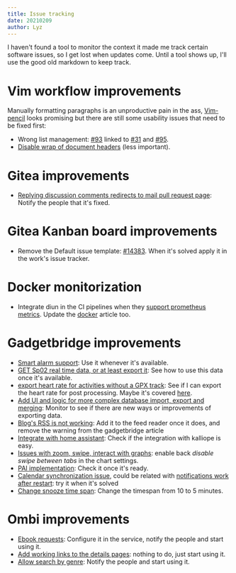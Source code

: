 ```yaml
---
title: Issue tracking
date: 20210209
author: Lyz
---
```


I haven't found a tool to monitor the context it made me track certain software
issues, so I get lost when updates come. Until a tool shows up, I'll use the
good old markdown to keep track.

# Vim workflow improvements

Manually formatting paragraphs is an unproductive pain in the ass,
[Vim-pencil](https://github.com/reedes/vim-pencil) looks promising but there are
still some usability issues that need to be fixed first:

* Wrong list management: [#93](https://github.com/reedes/vim-pencil/issues/93)
    linked to [#31](https://github.com/reedes/vim-pencil/issues/31) and
    [#95](https://github.com/reedes/vim-pencil/issues/95).
* [Disable wrap of document
    headers](https://github.com/reedes/vim-pencil/issues/92) (less important).

# Gitea improvements

* [Replying discussion comments redirects to mail pull request
    page](https://github.com/go-gitea/gitea/issues/14797): Notify the people
    that it's fixed.

# Gitea Kanban board improvements

* Remove the Default issue template:
    [#14383](https://github.com/go-gitea/gitea/issues/14383). When it's solved
    apply it in the work's issue tracker.

# Docker monitorization

* Integrate diun in the CI pipelines when they [support prometheus
    metrics](https://github.com/crazy-max/diun/issues/201). Update the
    [docker](docker.md) article too.

# Gadgetbridge improvements

* [Smart alarm
    support](https://codeberg.org/Freeyourgadget/Gadgetbridge/issues/1208): Use
    it whenever it's available.
* [GET Sp02 real time data, or at least export
    it](https://codeberg.org/Freeyourgadget/Gadgetbridge/issues/2164): See how
    to use this data once it's available.
* [export heart rate for activities without a GPX
    track](https://codeberg.org/Freeyourgadget/Gadgetbridge/issues/2049): See if
    I can export the heart rate for post processing. Maybe it's covered
    [here](https://codeberg.org/Freeyourgadget/Gadgetbridge/wiki/Huami-Heartrate-measurement).
* [Add UI and logic for more complex database import, export and
    merging](https://codeberg.org/Freeyourgadget/Gadgetbridge/issues/1841):
    Monitor to see if there are new ways or improvements of exporting data.
* [Blog's RSS is not
    working](https://codeberg.org/Freeyourgadget/Gadgetbridge/issues/2204): Add
    it to the feed reader once it does, and remove the warning from the
    gadgetbridge article
* [Integrate with home
    assistant](https://codeberg.org/Freeyourgadget/Gadgetbridge/issues/2198):
    Check if the integration with kalliope is easy.
* [Issues with zoom, swipe, interact with
    graphs](https://codeberg.org/Freeyourgadget/Gadgetbridge/issues/2111):
    enable back *disable swipe between tabs* in the chart settings.
* [PAI
    implementation](https://codeberg.org/Freeyourgadget/Gadgetbridge/issues/1905):
    Check it once it's ready.
* [Calendar synchronization
    issue](https://codeberg.org/Freeyourgadget/Gadgetbridge/issues/1866), could
    be related with [notifications work after
    restart](https://codeberg.org/Freeyourgadget/Gadgetbridge/issues/1721): try
    it when it's solved
* [Change snooze time
    span](https://codeberg.org/Freeyourgadget/Gadgetbridge/issues/2210): Change
    the timespan from 10 to 5 minutes.

# Ombi improvements

* [Ebook
    requests](https://features.ombi.io/suggestions/120488/implement-ebook-requests):
    Configure it in the service, notify the people and start using it.
* [Add working links to the details
    pages](https://ombifeatures.featureupvote.com/suggestions/162866/add-working-links-to-tmdb-in-the-details-page):
    nothing to do, just start using it.
* [Allow search by
    genre](https://features.ombi.io/suggestions/115149/search-by-genres): Notify
    the people and start using it.
